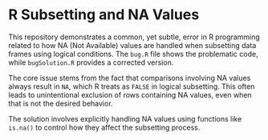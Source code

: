 # R Subsetting and NA Values

This repository demonstrates a common, yet subtle, error in R programming related to how NA (Not Available) values are handled when subsetting data frames using logical conditions.  The `bug.R` file shows the problematic code, while `bugSolution.R` provides a corrected version.

The core issue stems from the fact that comparisons involving NA values always result in `NA`, which R treats as `FALSE` in logical subsetting. This often leads to unintentional exclusion of rows containing NA values, even when that is not the desired behavior.

The solution involves explicitly handling NA values using functions like `is.na()` to control how they affect the subsetting process.